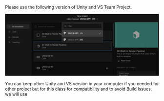 Please use the following version of Unity and VS Team Project.

![My Image](https://github.com/htanama/ProjectGalaxy/blob/main/Unity-2022.3.53f1.png)

You can keep other Unity and VS version in your computer if you needed for other project but for this class for compatibility and to avoid Build Issues, we will use
